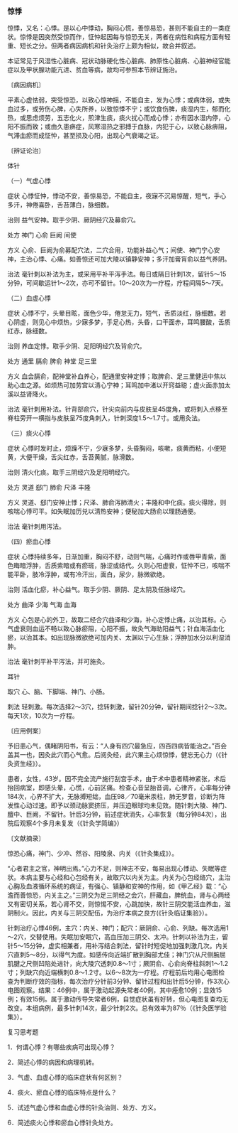 ### 惊悸

惊悸，又名：心悸。是以心中悸动，胸闷心慌，善惊易恐，甚则不能自主的一类症状。惊悸是因突然受惊而作，怔忡起因每与惊恐无关，两者在病性和病程方面有轻重、短长之分。但两者病因病机和针灸治疗上颇为相似，故合并叙述。

本证常见于风湿性心脏病、冠状动脉硬化性心脏病、肺原性心脏病、心脏神经官能症以及甲状腺功能亢进、贫血等病，故均可参照本节辨证施治。

〔病因病机〕

平素心虚怯弱，突受惊恐，以致心惊神摇，不能自主，发为心悸；或病体弱，或失血过多，或劳伤心脾，心失所养，以致惊悸不宁；或饮食伤脾，痰湿内生，郁而化热，或思虑烦劳，五志化火，煎津生痰，痰火扰心而成心悸；亦有因水湿内停，心阳不振而致；或由久患痹症，风寒湿热之邪搏于血脉，内犯于心，以致心脉痹阻，气滞血瘀而成怔忡，甚至损及心阳，出现心气衰竭之证。

〔辨证论治〕

体针

（一）气虚心悸

症状  心悸怔忡，悸动不安，善惊易恐，不能自主，夜寐不沉易惊醒，短气，手心多汗，神倦喜卧，舌苔薄白，脉细数。

治则  益气安神。取手少阴、厥阴经穴及募俞穴。

处方  神门  心俞  巨阙  间使

方义  心俞、巨阙为俞募配穴法，二穴合用，功能补益心气；间使、神门宁心安神，主治心悸、心痛。如善惊还可加大陵以镇静安神；多汗加膏肓俞以益气养阴。

治法  毫针刺以补法为主，或采用平补平泻手法。每日或隔日针刺1次，留针5～15分钟，可间歇运针1～2次，亦可不留针。10～20次为一疗程，疗程间隔5～7天。

（二）血虚心悸

症状  心悸不宁，头晕目眩，面色少华，倦怠无力，短气，舌质淡红，脉细数。若心阴虚，则见心中烦热，少寐多梦，手足心热，头昏，口干面赤，耳鸣腰酸，舌质红赤，脉细数。

治则  养血定悸。取手少阴、足阳明经穴及背俞穴。

处方  通里  膈俞  脾俞  神堂  足三里

方义  血会膈俞，配神堂补血养心，配通里安神定悸；取脾俞、足三里健运中焦以助心血之源。如烦热可加劳宫以清心宁神；耳鸣加中渚以开窍益聪；虚火面赤加太溪以益肾降火。

治法  毫针刺用补法。针背部俞穴，针尖向前内与皮肤呈45度角，或将刺入点移至脊柱旁开一横指与皮肤呈75度角刺入，针刺深度1.5～1.7寸。或用灸法。

（三）痰火心悸

症状  心悸时发时止，烦躁不宁，少寐多梦，头昏胸闷，咳嗽，痰黄而粘，小便短黄，大便干燥，舌尖红赤，舌苔黄腻，脉滑数。

治则  清火化痰。取手三阴经穴及足阳明经穴。

处方  灵道  郄门  肺俞  尺泽  丰隆

方义  灵道、郄门安神止悸；尺泽、肺俞泻肺清火；丰隆和中化痰。痰火得除，则咳喘心悸可平。如失眠加历兑以清热安神；便秘加大肠俞以理肠通便。

治法  毫针刺用泻法。

（四）瘀血心悸

症状  心悸持续多年，日渐加重，胸闷不舒，动则气喘，心痛时作或唇甲青紫，面色晦暗浮肿，舌质紫暗或有瘀斑，脉涩或结代。久则心阳虚衰，怔忡不已，咳喘不能平卧，肢冷浮肿，或有冷汗出，面白，尿少，脉微欲绝。

治则  活血化瘀，补心益气。取手少阴、厥阴、足太阴及任脉经穴。

处方  曲泽  少海  气海  血海

方义  心包是心的外卫，故取二经合穴曲泽和少海，补心定悸止痛，以治其标。心气虚衰则血运不畅以致心脉瘀阻，心阳不振，故灸气海助阳益气；针血海活血化瘀，以治其本。如出现脉微欲绝可加内关、太渊以宁心生脉；浮肿加水分以利湿消肿。

治法  毫针刺平补平泻法，并可施灸。

耳针

取穴  心、脑、下脚端、神门、小肠。

刺法  轻刺激。每次选择2～3穴，捻转刺激，留针20分钟，留针期间捻针2～3次。每天1次，10次为一疗程。

〔应用例案〕

予旧患心气，偶睹阴阳书，有云：“人身有四穴最急应，四百四病皆能治之。”百会盖其一也，因灸此穴而心气愈。后阅灸经，此穴果主心烦惊悸，健忘无心力（《针灸资生经》）。

患者，女性，43岁。因不完全流产施行刮宫手术，由于术中患者精神紧张，术后抬回病室，即感头晕，心慌，心前区痛。检查心音呈胎音调，心律齐，心率每分钟184次，心界不扩大，无脉搏短绌，血压98／70毫米汞柱，肺无罗音，诊断为阵发性心动过速。即予以颈动脉窦挤压，并压迫眼球均未见效。随针刺大陵、神门、膻中、巨阙，不留针。针后3分钟，前述症状消失，心率恢复（每分钟84次），出院后观察4个多月未复发（《针灸学简编》）

〔文献摘录〕

惊恐心痛，神门、少冲、然谷、阳陵泉、内关（《针灸集成》）。

“心者君主之官，神明出焉。”心力不足，则神志不安，每易出现心悸动、失眠等症状。本病主要与心经和心包经有关，故取穴以内关为主。内关为心包经络穴，主治心胸及血液循环系统的病证，有强心、镇静和安神的作用，如《甲乙经》载：“心澹而善惊恐，内关主之。”三阴交为足三阴经之会穴，肝藏血，脾统血，肾与心两经又有密切关系，若心肾不交，则惊惕不安，心跳加快，故针三阴交能活血养血，滋阴制火。因此，内关与三阴交配伍，为治疗本病之良方(《针灸临证集验》）。

针刺治疗心悸46例，主穴：内关、神门；配穴：厥阴俞、心俞、列缺。每次选用1～2穴，交替使用。失眠加安眠穴，高血压加三阴交、太冲。针刺以补法为主，留针5～15分钟，虚实相兼者，用补泻结合刺法，留针时短促地加强刺激几次。内关穴直刺5～8分，以得气为度。如感传向近端扩散到胸部尤佳；神门穴从尺侧腕屈肌腱之尺侧凹陷处进针，向大陵穴透刺0.8～1寸；厥阴俞、心俞向脊柱斜刺1～1.2寸；列缺穴向近端横刺0.8～1.2寸。以6～8次为一疗程。疗程前后均用心电图检查为判断疗效的指标，每次治疗分针前3分钟、留针过程和出针后5分钟，作3次心电图观察。结果：46例中，属于激动起源失常者40例，其中痊愈10例；显效15例；有效15例。属于激动传导失常者6例，自觉症状虽有好转，但心电图复查均无改变。本组病例，最多针刺14次，最少针刺2次。总有效率为87％（《针灸医学验集》）。

复习思考题

1．何谓心悸？有哪些疾病可出现心悸？

2．简述心悸的病因和病理机转。

3．气虚、血虚心悸的临床症状有何区别？

4．痰火、瘀血心悸的临床特点是什么？

5．试述气虚心悸和血虚心悸的针灸治则、处方、方义。

6．简述痰火心悸和瘀血心悸针灸处方。

 
